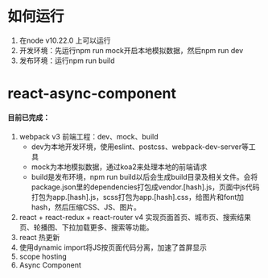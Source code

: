 # 如何运行
1. 在node v10.22.0 上可以运行
2. 开发环境：先运行npm run mock开启本地模拟数据，然后npm run dev
3. 发布环境：运行npm run build

# react-async-component
#### 目前已完成：
1.  webpack v3 前端工程：dev、mock、build
	- dev为本地开发环境，使用eslint、postcss、webpack-dev-server等工具
	- mock为本地模拟数据，通过koa2来处理本地的前端请求
	- build是发布环境，npm run build以后会生成build目录及相关文件。会将package.json里的dependencies打包成vendor.[hash].js，页面中js代码打包为app.[hash].js，scss打包为app.[hash].css，给图片和font加hash，然后压缩CSS、JS、图片。
2. react + react-redux + react-router v4 实现页面首页、城市页、搜索结果页、轮播图、下拉加载更多、搜索等功能。
3. react 热更新
4. 使用dynamic import将JS按页面代码分离，加速了首屏显示
5. scope hosting
6. Async Component
